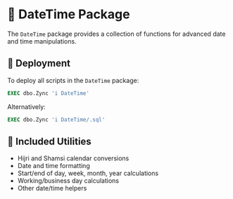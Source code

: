 # 📅 DateTime Package

The `DateTime` package provides a collection of functions for advanced date and time manipulations.

## 🚀 Deployment

To deploy all scripts in the `DateTime` package:
```sql
EXEC dbo.Zync 'i DateTime'
```
Alternatively:
```sql
EXEC dbo.Zync 'i DateTime/.sql'
```

## 📜 Included Utilities
- Hijri and Shamsi calendar conversions
- Date and time formatting
- Start/end of day, week, month, year calculations
- Working/business day calculations
- Other date/time helpers